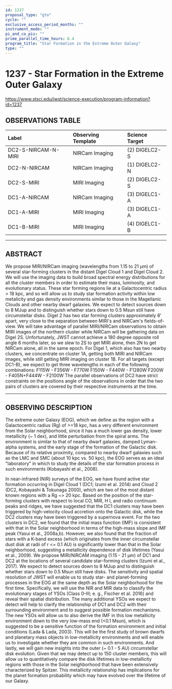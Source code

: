 ```yaml
---
id: 1237
proposal_type: "gto"
cycle: ""
exclusive_access_period_months: ""
instrument_mode: ""
pi_and_co_pis: ""
prime_parallel_time_hours: 8.4
program_title: "Star Formation in the Extreme Outer Galaxy"
type: ""
---
```

# 1237 - Star Formation in the Extreme Outer Galaxy
https://www.stsci.edu/jwst/science-execution/program-information?id=1237
## OBSERVATIONS TABLE
| Label              | Observing Template | Science Target    |
| :----------------- | :----------------- | :---------------- |
| DC2-S-NIRCAM-N-MIRI | NIRCam Imaging     | (2) DIGELC2-S     |
| DC2-N-NIRCAM       | NIRCam Imaging     | (1) DIGELC2-N     |
| DC2-S-MIRI         | MIRI Imaging       | (2) DIGELC2-S     |
| DC1-A-NIRCAM       | NIRCam Imaging     | (3) DIGELC1-A     |
| DC1-A-MIRI         | MIRI Imaging       | (3) DIGELC1-A     |
| DC1-B-MIRI         | MIRI Imaging       | (4) DIGELC1-B     |

---

## ABSTRACT

We propose MIRI/NIRCam imaging (wavelengths from 1.15 to 21 µm) of several star-forming clusters in the distant Digel Cloud 1 and Digel Cloud 2. We will use the imaging data to build broad spectral energy distributions for all the cluster members in order to estimate their mass, luminosity, and evolutionary status. These star forming regions lie at a Galactocentric radius > 18 kpc, and so will allow us to study star formation activity within low metalicity and gas density environments similar to those in the Magellanic Clouds and other nearby dwarf galaxies. We expect to detect sources down to 8 MJup and to distinguish whether stars down to 0.5 Msun still have circumstellar disks.
Digel 2 has two star forming clusters approximately 8' apart, very close to the separation between MIRI's and NIRCam's fields-of-view. We will take advantage of parallel MIRI/NIRCam observations to obtain MIRI images of the northern cluster while NIRCam will be gathering data on Digel 2S. Unfortunately, JWST cannot achieve a 180 degree opposite roll angle 6 months later, so we slew to 2S to get MIRI alone, then 2N to get NIRCam alone, all in the same epoch. For Digel 1, which also has two nearby clusters, we concentrate on cluster 1A, getting both MIRI and NIRCam images, while still getting MIRI imaging on cluster 1B.
For all targets (except DC1-B), we expect to get three wavelengths in each of the following combinations:
F115W - F356W - F770W
F150W - F440W - F1280W
F200W - F405N+F444W - F2100W
The parallel observations of DC2 have strict constraints on the positions angle of the observations in order that the two pairs of clusters are covered by their respective instruments at the time.

---

## OBSERVING DESCRIPTION

The extreme outer Galaxy (EOG), which we define as the region with a Galactocentric radius (Rg) of >=18 kpc, has a very different environment from the Solar neighborhood, since it has a much lower gas density, lower metallicity (~ 1 dex), and little perturbation from the spiral arms. The environment is similar to that of nearby dwarf galaxies, damped Lyman-alpha systems, and the early stage of the formation of the Galactic disk. Because of its relative proximity, compared to nearby dwarf galaxies such as the LMC and SMC (about 10 kpc vs. 50 kpc), the EOG serves as an ideal "laboratory” in which to study the details of the star formation process in such environments (Kobayashi et al., 2008).

In near-infrared (NIR) surveys of the EOG, we have found active star formation occurring in Digel Cloud 1 (DC1; Izumi et al. 2014) and Cloud 2 (DC2, Kobayashi & Tokunaga 2000), which are two of the most distant known regions with a Rg ~> 20 kpc. Based on the position of the star-forming clusters with respect to local CO, MIR, H I, and radio continuum peaks and ridges, we have suggested that the DC1 clusters may have been triggered by high-velocity cloud accretion onto the Galactic disk, while the DC2 clusters may have been triggered by a supernova event. For the two clusters in DC2, we found that the initial mass function (IMF) is consistent with that in the Solar neighborhood in terms of the high-mass slope and IMF peak (Yasui et al., 2008a,b). However, we also found that the fraction of stars with a K-band excess (which originates from the inner circumstellar dust disk at radii of r <= 0.1 AU) is significantly lower than that in the Solar neighborhood, suggesting a metallicity dependence of disk lifetimes (Yasui et al., 2009). We propose MIRI/NIRCAM imaging (1.15 - 21 µm) of DC1 and DC2 at the locations of several candidate star-forming clusters (Izumi et al., 2017). We expect to detect sources down to 8 MJup and to distinguish whether stars down to 0.5 Msun still have disks. The sensitivity and spatial resolution of JWST will enable us to study star- and planet-forming processes in the EOG at the same depth as the Solar neighborhood for the first time. Specifically, we will use the NIR and MIR data to classify the evolutionary stages of YSOs (Class 0–III; e. g., Fischer et al. 2016) and reveal their spatial distribution. The many additional YSOs we expect to detect will help to clarify the relationship of DC1 and DC2 with their surrounding environment and to suggest possible formation mechanisms. The new YSOs will allow us to also derive the IMF in this low metallicity environment down to the very low-mass end (<0.1 Msun), which is suggested to be a sensitive function of the formation environment and initial conditions (Lada & Lada, 2003). This will be the first study of brown dwarfs and planetary mass objects in low-metallicity environments and will enable us to investigate whether they are common in such environments. And lastly, we will gain new insights into the outer (~ 0.1 - 5 AU) circumstellar disk evolution. Given that we may detect up to 150 cluster members, this will allow us to quantitatively compare the disk lifetimes in low-metallicity regions with those in the Solar neighborhood that have been extensively characterized by Spitzer. This metallicity relationship has implications for the planet formation probability which may have evolved over the lifetime of our Galaxy.